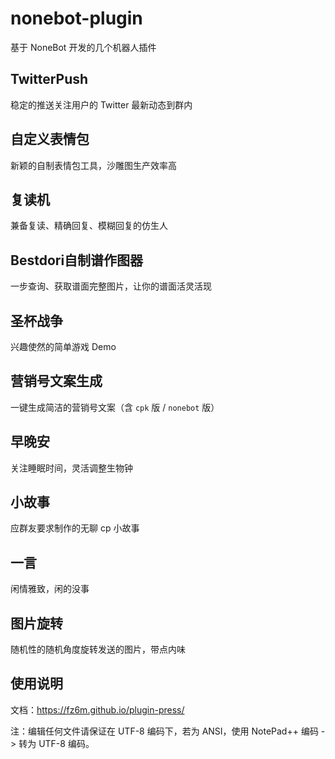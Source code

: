 # nonebot-plugin

基于 NoneBot 开发的几个机器人插件

## TwitterPush
稳定的推送关注用户的 Twitter 最新动态到群内

## 自定义表情包
新颖的自制表情包工具，沙雕图生产效率高

## 复读机
兼备复读、精确回复、模糊回复的仿生人

## Bestdori自制谱作图器
一步查询、获取谱面完整图片，让你的谱面活灵活现

## 圣杯战争
兴趣使然的简单游戏 Demo

## 营销号文案生成
一键生成简洁的营销号文案（含 `cpk` 版 / `nonebot` 版）

## 早晚安
关注睡眠时间，灵活调整生物钟

## 小故事
应群友要求制作的无聊 cp 小故事

## 一言
闲情雅致，闲的没事

## 图片旋转
随机性的随机角度旋转发送的图片，带点内味

## 使用说明
文档：https://fz6m.github.io/plugin-press/

注：编辑任何文件请保证在 UTF-8 编码下，若为 ANSI，使用 NotePad++ 编码 -> 转为 UTF-8 编码。